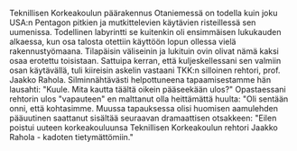 
Teknillisen Korkeakoulun päärakennus Otaniemessä on todella kuin joku USA:n Pentagon pitkien ja 
mutkittelevien käytävien risteillessä sen uumenissa. Todellinen labyrintti se kuitenkin oli ensimmäisen 
lukukauden alkaessa, kun osa talosta otettiin käyttöön lopun ollessa vielä rakennustyömaana. Tilapäisin 
väliseinin ja lukituin ovin olivat nämä kaksi osaa erotettu toisistaan. Sattuipa kerran, että 
kuljeskellessani sen valmiin osan käytävällä, tuli kiireisin askelin vastaani TKK:n silloinen rehtori, 
prof. Jaakko Rahola. Silminnähtävästi helpottuneena tapaamisestamme hän lausahti: "Kuule. Mita 
kautta täältä oikein pääseekään ulos?" Opastaessani rehtorin ulos "vapauteen" en malttanut olla 
heittämättä huulta: "Oli sentään onni, että kohtasimme. Muussa tapauksessa olisi huomisen 
aamulehden pääuutinen saattanut sisältää seuraavan dramaattisen otsakkeen: "Eilen poistui uuteen 
korkeakouluunsa Teknillisen Korkeakoulun rehtori Jaakko Rahola - kadoten tietymättömiin."